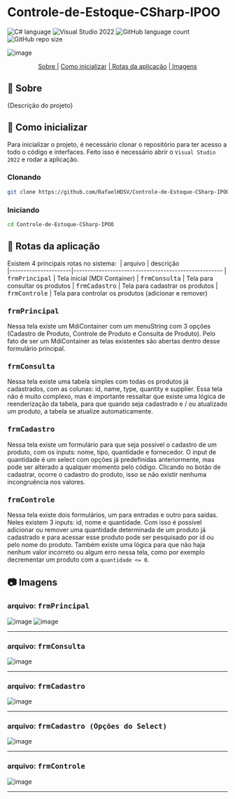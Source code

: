 # Controle-de-Estoque-CSharp-IPOO

![C# language](https://img.shields.io/badge/C%23-239120?style=for-the-badge&logo=csharp&logoColor=white)
![Visual Studio 2022](https://img.shields.io/badge/Visual_Studio-5C2D91?style=for-the-badge&logo=visual%20studio&logoColor=white)
![GitHub language count](https://img.shields.io/github/languages/count/RafaelHDSV/Controle-de-Estoque-CSharp-IPOO?style=for-the-badge)
![GitHub repo size](https://img.shields.io/github/repo-size/RafaelHDSV/Controle-de-Estoque-CSharp-IPOO?style=for-the-badge)

![image](https://github.com/user-attachments/assets/65e62124-89b2-4ef5-ac33-e629db5cfa2f)

<p align="center">
    <a href="#about">Sobre |</a> 
    <a href="#started">Como inicializar</a> 
    <a href="#routes">| Rotas da aplicação</a> 
    <a href="#images">| Imagens</a> 
</p>

<h2 id="about">📌 Sobre</h2>

{Descrição do projeto}

<h2 id="started">🚀 Como inicializar</h2>

Para inicializar o projeto, é necessário clonar o repositório para ter acesso a todo o código e interfaces. Feito isso é necessário abrir o `Visual Studio 2022` e rodar a aplicação.

<h3>Clonando</h3>

```bash
git clone https://github.com/RafaelHDSV/Controle-de-Estoque-CSharp-IPOO.git
```

<h3>Iniciando</h3>

```bash
cd Controle-de-Estoque-CSharp-IPOO
```

<h2 id="routes">📍 Rotas da aplicação</h2>

Existem 4 principais rotas no sistema:
​
| arquivo | descrição  
|----------------------|-----------------------------------------------------
| <kbd>frmPrincipal</kbd> | Tela inicial (MDI Container)
| <kbd>frmConsulta</kbd> | Tela para consultar os produtos
| <kbd>frmCadastro</kbd> | Tela para cadastrar os produtos
| <kbd>frmControle</kbd> | Tela para controlar os produtos (adicionar e remover)

<!-- | <kbd>/movie</kbd> | page to get more detailed information about the selected film -->
<!-- | <kbd>/user</kbd> | page to select the user icon -->
<!-- | <kbd>/_error_</kbd> | page when the route does not exist or is not found -->

### <kbd>frmPrincipal</kbd>
Nessa tela existe um MdiContainer com um menuString com 3 opções (Cadastro de Produto, Controle de Produto e Consulta de Produto). Pelo fato de ser um MdiContainer as telas existentes são abertas dentro desse formulário principal.

### <kbd>frmConsulta</kbd>
Nessa tela existe uma tabela simples com todas os produtos já cadastrados, com as colunas: id, name, type, quantity e supplier. Essa tela não é muito complexo, mas é importante ressaltar que existe uma lógica de reenderização da tabela, para que quando seja cadastrado e / ou atualizado um produto, a tabela se atualize automaticamente.

### <kbd>frmCadastro</kbd>
Nessa tela existe um formulário para que seja possível o cadastro de um produto, com os inputs: nome, tipo, quantidade e fornecedor. O input de quantidade é um select com opções já predefinidas anteriormente, mas pode ser alterado a qualquer momento pelo código. Clicando no botão de cadastrar, ocorre o cadastro do produto, isso se não existir nenhuma incongruência nos valores.

### <kbd>frmControle</kbd>
Nessa tela existe dois formulários, um para entradas e outro para saídas. Neles existem 3 inputs: id, nome e quantidade. Com isso é possível adicionar ou remover uma quantidade determinada de um produto já cadastrado e para acessar esse produto pode ser pesquisado por id ou pelo nome do produto. Também existe uma lógica para que não haja nenhum valor incorreto ou algum erro nessa tela, como por exemplo decrementar um produto com a `quantidade <= 0`.

<h2 id="images">📷 Imagens</h2>

### arquivo: <kbd>frmPrincipal</kbd>

![image](https://github.com/user-attachments/assets/c8de49e0-82cb-4c25-9db6-da265b97bfc4)
![image](https://github.com/user-attachments/assets/65e62124-89b2-4ef5-ac33-e629db5cfa2f)

<hr/>

### arquivo: <kbd>frmConsulta</kbd>

![image](https://github.com/user-attachments/assets/664ff044-b47f-4287-9ebf-fa5320e0df15)

<hr/>

### arquivo: <kbd>frmCadastro</kbd>

![image](https://github.com/user-attachments/assets/77b37916-c468-4cf7-b359-9f3642558d23)

<hr/>

### arquivo: <kbd>frmCadastro (Opções do Select)</kbd>

![image](https://github.com/user-attachments/assets/161d0242-17da-41fb-bcb4-8de2ef1413f9)

<hr/>

### arquivo: <kbd>frmControle</kbd>

![image](https://github.com/user-attachments/assets/c8f3a088-a82b-49e0-ae89-f1a28f41bed9)

<hr/>
